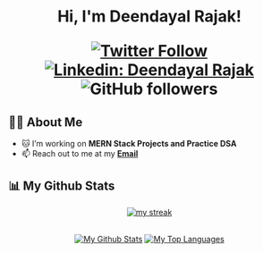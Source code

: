 <h1 align="center">Hi, I'm Deendayal Rajak!

[![Twitter Follow](https://img.shields.io/badge/follow-%40deenu_z-1DA1F2?logo=twitter&style=social)](https://twitter.com/deenu_z)
[![Linkedin: Deendayal Rajak](https://img.shields.io/badge/-Deendayal-blue?style=flat-square&logo=Linkedin&logoColor=white&link=https://www.linkedin.com/in/deendayalrajak/)](www.linkedin.com/in/deendayalrajak)
![GitHub followers](https://img.shields.io/github/followers/deenuz?label=Follow&style=social)


## 👩‍💻 About Me

- 🐱 I’m working on **MERN Stack Projects and Practice DSA** 
- 📫 Reach out to me at my **<a href="mailto:deenurajak3@gmail.com">Email</a>** 

 
## 📊 My Github Stats
 
<p align="center">
    <a href="https://github.com/deenuz/github-readme-streak-stats">
        <img title="🔥 Get streak stats for your profile at git.io/streak-stats" alt="my streak" src="https://github-readme-streak-stats.herokuapp.com/?user=deenuz&theme=black-ice&hide_border=true&stroke=0000&background=060A0CD0"/>
    </a>
</p>
 
<div align="center">


  <br/>
    <a href="https://github.com/deenuz/github-readme-stats"><img alt="My Github Stats" src="https://github-readme-stats.vercel.app/api?username=deenuz&show_icons=true&count_private=true&theme=react&hide_border=true&bg_color=0D1117" /></a>
  <a href="https://github.com/deenuz/github-readme-stats"><img alt="My Top Languages" src="https://github-readme-stats.vercel.app/api/top-langs/?username=deenuz&langs_count=8&count_private=true&layout=compact&theme=react&hide_border=true&bg_color=0D1117" /></a>
